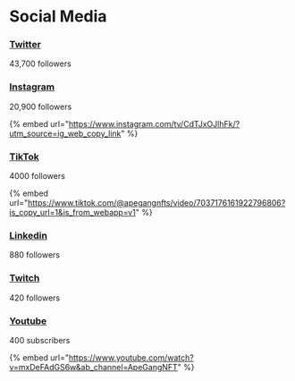 # Social Media

### [Twitter](https://twitter.com/ApeGangNFT)

43,700 followers

### [Instagram](https://www.instagram.com/apegangnft/)

20,900 followers

{% embed url="https://www.instagram.com/tv/CdTJxOJlhFk/?utm_source=ig_web_copy_link" %}

### [TikTok](https://www.tiktok.com/@apegangnfts)

4000 followers

{% embed url="https://www.tiktok.com/@apegangnfts/video/7037176161922796806?is_copy_url=1&is_from_webapp=v1" %}

### [Linkedin](https://www.linkedin.com/company/ape-gang-nft)

880 followers

### [Twitch](https://www.twitch.tv/apegangnft)

420 followers

### [Youtube](https://www.youtube.com/channel/UCMw3BiTMAG87HJ1vO5vl7Pw)

400 subscribers

{% embed url="https://www.youtube.com/watch?v=mxDeFAdGS6w&ab_channel=ApeGangNFT" %}
